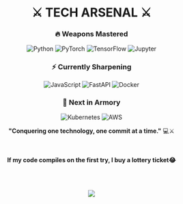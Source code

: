 <div align="center">

# ⚔️ TECH ARSENAL ⚔️

### 🔥 Weapons Mastered
![Python](https://img.shields.io/badge/Python-3776AB?style=for-the-badge&logo=python&logoColor=white)
![PyTorch](https://img.shields.io/badge/PyTorch-EE4C2C?style=for-the-badge&logo=pytorch&logoColor=white)
![TensorFlow](https://img.shields.io/badge/TensorFlow-FF6F00?style=for-the-badge&logo=tensorflow&logoColor=white)
![Jupyter](https://img.shields.io/badge/Jupyter-F37626?style=for-the-badge&logo=jupyter&logoColor=white)

### ⚡ Currently Sharpening
![JavaScript](https://img.shields.io/badge/JavaScript-F7DF1E?style=for-the-badge&logo=javascript&logoColor=black)
![FastAPI](https://img.shields.io/badge/FastAPI-009688?style=for-the-badge&logo=fastapi&logoColor=white)
![Docker](https://img.shields.io/badge/Docker-2496ED?style=for-the-badge&logo=docker&logoColor=white)

### 🎯 Next in Armory
![Kubernetes](https://img.shields.io/badge/Kubernetes-326CE5?style=for-the-badge&logo=kubernetes&logoColor=white)
![AWS](https://img.shields.io/badge/AWS-232F3E?style=for-the-badge&logo=amazon-aws&logoColor=white)



**"Conquering one technology, one commit at a time."** 💻⚔️

<br>

<b>If my code compiles on the first try, I buy a lottery ticket😂</b>

<br><br>

<a href="https://solved.ac/dolkuji2/">
<img src="http://mazassumnida.wtf/api/v2/generate_badge?boj=dolkuji2">
</a>

</div>
